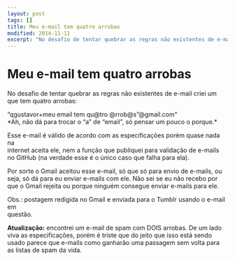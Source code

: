```yaml
---
layout: post
tags: []
title: Meu e-mail tem quatro arrobas
modified: 2014-11-11
excerpt: "No desafio de tentar quebrar as regras não existentes de e-mail criei um<br> que tem quatro arrobas:"
---
```


Meu e-mail tem quatro arrobas
=============================

No desafio de tentar quebrar as regras não existentes de e-mail criei
um\
 que tem quatro arrobas:

“qgustavor+meu email tem qu@tro @rrob@s”@gmail.com"\
 \*Ah, não dá para trocar o “a” de “email”, só pensar um pouco o
porque.\*

Esse e-mail é válido de acordo com as especificações porém quase nada
na\
 internet aceita ele, nem a função que publiquei para validação de
e-mails\
 no GitHub (na verdade esse é o único caso que falha para ela).

Por sorte o Gmail aceitou esse e-mail, só que só para envio de e-mails,
ou\
 seja, só dá para eu enviar e-mails com ele. Não sei se eu não recebo
por\
 que o Gmail rejeita ou porque ninguém consegue enviar e-mails para ele.

Obs.: postagem redigida no Gmail e enviada para o Tumblr usando o e-mail
em\
 questão.

**Atualização:** encontrei um e-mail de spam com DOIS arrobas. De um
lado viva as especificações, porém é triste que do jeito que isso está
sendo usado parece que e-mails como ganharão uma passagem sem volta para
as listas de spam da vida.

